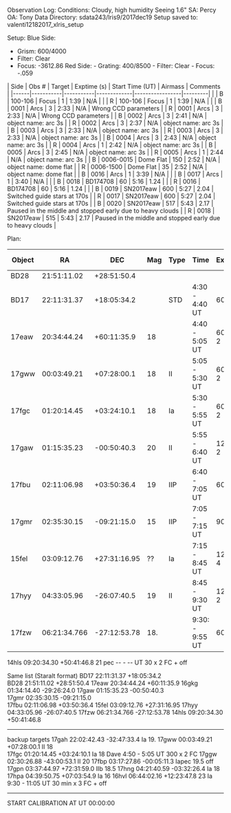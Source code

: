 Observation Log:
Conditions: Cloudy, high humidity
Seeing 1.6"
SA: Percy
OA: Tony
Data Directory: sdata243/lris9/2017dec19
Setup saved to: valenti12182017_xlris_setup

Setup:
Blue Side:
   - Grism: 600/4000
   - Filter: Clear
   - Focus: -3612.86
Red Side:
    - Grating: 400/8500
    - Filter: Clear
    - Focus: -.059


| Side | Obs #     | Target    | Exptime (s) | Start Time (UT) | Airmass | Comments                 |
|------|-----------|-----------|-------------|-----------------|---------|                          |
|  B   | 100-106   | Focus     | 1           |  1:39           | N/A     |                          |
|  R   | 100-106   | Focus     | 1           |  1:39           | N/A     |          |
|  B   | 0001      | Arcs      | 3           |  2:33           | N/A     | Wrong CCD parameters |
|  R   | 0001      | Arcs      | 3           |  2:33           | N/A     | Wrong CCD parameters |
|  B   | 0002      | Arcs      | 3           |  2:41           | N/A     | object name: arc 3s  |
|  R   | 0002      | Arcs      | 3           |  2:37           | N/A     | object name: arc 3s  |
|  B   | 0003      | Arcs      | 3           |  2:33           | N/A     | object name: arc 3s  |
|  R   | 0003      | Arcs      | 3           |  2:33           | N/A     | object name: arc 3s  |
|  B   | 0004      | Arcs      | 3           |  2:43           | N/A     | object name: arc 3s  |
|  R   | 0004      | Arcs      | 1           |  2:42           | N/A     | object name: arc 3s  |
|  B   | 0005      | Arcs      | 3           |  2:45           | N/A     | object name: arc 3s  |
|  R   | 0005      | Arcs      | 1           |  2:44           | N/A     | object name: arc 3s  |
|  B   | 0006-0015 | Dome Flat | 150         |  2:52           | N/A     | object name: dome flat  |
|  R   | 0006-1500 | Dome Flat | 35          |  2:52           | N/A     | object name: dome flat  |
|  B   | 0016      | Arcs      | 1           |  3:39           | N/A     |          |
|  B   | 0017      | Arcs      | 1           |  3:40           | N/A     |          |
|  B   | 0018      | BD174708  | 60          |  5:16           | 1.24    |          |
|  R   | 0016      | BD174708  | 60          |  5:16           | 1.24    |          |
|  B   | 0019      | SN2017eaw | 600         |  5:27           | 2.04    | Switched guide stars at 170s |
|  R   | 0017      | SN2017eaw | 600         |  5:27           | 2.04    | Switched guide stars at 170s |
|  B   | 0020      | SN2017eaw | 517         |  5:43           | 2.17    | Paused in the middle and stopped early due to heavy clouds |
|  R   | 0018      | SN2017eaw | 515         |  5:43           | 2.17    | Paused in the middle and stopped early due to heavy clouds |





Plan:

| Object |     RA       |      DEC    | Mag | Type |        Time      | Exptime   | Finding Chart |
|--------|--------------|-------------|-----|------|------------------|-----------|---------------|
| BD28   |  21:51:11.02 | +28:51:50.4 |     |      |                  |           |               |
| BD17   |  22:11:31.37 | +18:05:34.2 |     | STD  |  4:30  - 4:40 UT | 60s       |               |
| 17eaw  |  20:34:44.24 | +60:11:35.9 |  18 |      |  4:40  - 5:05 UT | 600s x 2  | FC            |
| 17gww  |  00:03:49.21 | +07:28:00.1 |  18 | II   |  5:05  - 5:30 UT | 600s x 2  | FC            |
| 17fgc  | 01:20:14.45  |+03:24:10.1  |  18 | Ia   |  5:30 -  5:55 UT | 600s x 2  | FC + off      |
| 17gaw  |  01:15:35.23 |-00:50:40.3  |  20 | II   |  5:55  - 6:40 UT | 1200s x 2 | FC + off      |
| 17fbu  |  02:11:06.98 | +03:50:36.4 |  19 | IIP  |  6:40  - 7:05 UT | 600 x 2   | FC + off      |
| 17gmr  |  02:35:30.15 |-09:21:15.0  |  15 | IIP  |  7:05  - 7:15 UT | 90 x 2    | FC            |
| 15fel  |  03:09:12.76 | +27:31:16.95|  ?? | Ia   |  7:15  - 8:45 UT | 1200 x 4  | FC + off      |
| 17hyy  |  04:33:05.96 | -26:07:40.5 |  19 | II   |  8:45  - 9:30 UT | 1200 x 2  | FC            |
| 17fzw  |  06:21:34.766| -27:12:53.78|  18.|      |  9:30: - 9:55 UT | 600 x 2    | FC            |


14hls    09:20:34.30  +50:41:46.8   21  pec         --    -   -- UT   30 x 2     FC + off  


Same list  (Staralt format)
BD17    22:11:31.37  +18:05:34.2       
BD28    21:51:11.02  +28:51:50.4
17eaw   20:34:44.24  +60:11:35.9 
16gkg   01:34:14.40  -29:26:24.0 
17gaw   01:15:35.23  -00:50:40.3  
17gmr   02:35:30.15  -09:21:15.0   
17fbu   02:11:06.98  +03:50:36.4 
15fel   03:09:12.76  +27:31:16.95
17hyy   04:33:05.96  -26:07:40.5 
17fzw   06:21:34.766 -27:12:53.78
14hls   09:20:34.30  +50:41:46.8    


___________________________________________________________
backup targets
17gah  22:02:42.43 -32:47:33.4    Ia    19.
17gww  00:03:49.21  +07:28:00.1   II    18      
17fgc  01:20:14.45  +03:24:10.1   Ia    18      Dave  4:50 - 5:05   UT  300  x 2     FC
17ggw  02:30:26.88 -43:00:53.1    II    20
17fbp  03:17:27.86 -00:05:11.3    Iapec 19.5  off
17gpn  03:37:44.97 +72:31:59.0    IIb   18.5
17hng  04:21:40.59 -03:32:26.4    Ia    18
17hpa  04:39:50.75 +07:03:54.9    Ia    16
16hvl  06:44:02.16  +12:23:47.8   23  Ia          9:30 - 11:05 UT   30 min x 3   FC + off


____________________________________________________________________________

START CALIBRATION AT  UT  00:00:00




